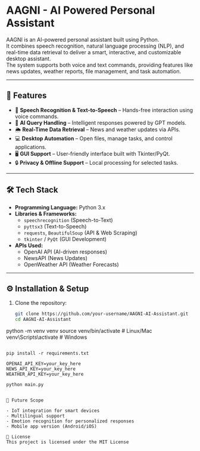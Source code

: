 # AAGNI - AI Powered Personal Assistant

AAGNI is an AI-powered personal assistant built using Python.  
It combines speech recognition, natural language processing (NLP), and real-time data retrieval to deliver a smart, interactive, and customizable desktop assistant.  
The system supports both voice and text commands, providing features like news updates, weather reports, file management, and task automation.

---

## 🚀 Features
- 🎤 **Speech Recognition & Text-to-Speech** – Hands-free interaction using voice commands.  
- 🤖 **AI Query Handling** – Intelligent responses powered by GPT models.  
- 🌦️ **Real-Time Data Retrieval** – News and weather updates via APIs.  
- 💻 **Desktop Automation** – Open files, manage tasks, and control applications.  
- 🖥️ **GUI Support** – User-friendly interface built with Tkinter/PyQt.  
- 🔒 **Privacy & Offline Support** – Local processing for selected tasks.  

---

## 🛠️ Tech Stack
- **Programming Language:** Python 3.x  
- **Libraries & Frameworks:**  
  - `speechrecognition` (Speech-to-Text)  
  - `pyttsx3` (Text-to-Speech)  
  - `requests`, `BeautifulSoup` (API & Web Scraping)  
  - `tkinter` / `PyQt` (GUI Development)  
- **APIs Used:**  
  - OpenAI API (AI-driven responses)  
  - NewsAPI (News Updates)  
  - OpenWeather API (Weather Forecasts)  

---

## ⚙️ Installation & Setup
1. Clone the repository:
   ```bash
   git clone https://github.com/your-username/AAGNI-AI-Assistant.git
   cd AAGNI-AI-Assistant
python -m venv venv
source venv/bin/activate   # Linux/Mac
venv\Scripts\activate      # Windows
```

pip install -r requirements.txt

OPENAI_API_KEY=your_key_here
NEWS_API_KEY=your_key_here
WEATHER_API_KEY=your_key_here

python main.py


📌 Future Scope

- IoT integration for smart devices
- Multilingual support
- Emotion recognition for personalized responses
- Mobile app version (Android/iOS)

📜 License
This project is licensed under the MIT License
